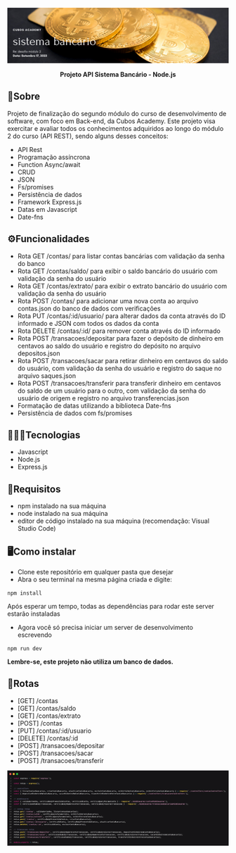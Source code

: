 ![Sistema Bancário](images/capaBanco.png)

<p align="center"><b>Projeto API Sistema Bancário - Node.js</b></p>

## 📝Sobre

Projeto de finalização do segundo módulo do curso de desenvolvimento de software, com foco em Back-end, da Cubos Academy. Este projeto visa exercitar e avaliar todos os conhecimentos adquiridos ao longo do módulo 2 do curso (API REST), sendo alguns desses conceitos:
- API Rest
- Programação assíncrona
- Function Async/await
- CRUD
- JSON
- Fs/promises
- Persistência de dados
- Framework Express.js
- Datas em Javascript
- Date-fns

## ⚙️Funcionalidades
- Rota GET /contas/ para listar contas bancárias com validação da senha do banco
- Rota GET /contas/saldo/ para exibir o saldo bancário do usuário com validação da senha do usuário
- Rota GET /contas/extrato/ para exibir o extrato bancário do usuário com validação da senha do usuário
- Rota POST /contas/ para adicionar uma nova conta ao arquivo contas.json do banco de dados com verificações
- Rota PUT /contas/:id/usuario/ para alterar dados da conta através do ID informado e JSON com todos os dados da conta
- Rota DELETE /contas/:id/ para remover conta através do ID informado
- Rota POST /transacoes/depositar para fazer o depósito de dinheiro em centavos ao saldo do usuário e registro do depósito no arquivo depositos.json
- Rota POST /transacoes/sacar para retirar dinheiro em centavos do saldo do usuário, com validação da senha do usuário e registro do saque no arquivo saques.json
- Rota POST /transacoes/transferir para transferir dinheiro em centavos do saldo de um usuário para o outro, com validação da senha do usuário de origem e registro no arquivo transferencias.json
- Formatação de datas utilizando a biblioteca Date-fns
- Persistência de dados com fs/promises

## 👨🏽‍💻Tecnologias
- Javascript
- Node.js
- Express.js

## 🔧Requisitos
- npm instalado na sua máquina
- node instalado na sua máquina
- editor de código instalado na sua máquina (recomendação: Visual Studio Code)

## 🖥️Como instalar
- Clone este repositório em qualquer pasta que desejar
- Abra o seu terminal na mesma página criada e digite:
```
npm install
```

Após esperar um tempo, todas as dependências para rodar este server estarão instaladas
- Agora você só precisa iniciar um server de desenvolvimento escrevendo
```
npm run dev
```
**Lembre-se, este projeto não utiliza um banco de dados.**

## 🧭Rotas
- [GET] /contas
- [GET] /contas/saldo
- [GET] /contas/extrato
- [POST] /contas
- [PUT] /contas/:id/usuario
- [DELETE] /contas/:id
- [POST] /transacoes/depositar
- [POST] /transacoes/sacar
- [POST] /transacoes/transferir

![Rotas](images/rotasBanco.png)
